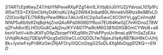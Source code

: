 $START$cEptKwyZ47/hblYNPeveRXpPZgT4m1LXVbj6/iJ0iYUZjiYdvosL107p1FciR5wTES+EXSmCbHyDdKnzKc2Ag23W843nbatB0LWmwbV6RtzsRe9BfxLD/Z0Oov8pTE/79iR8yrPewI9Ncx7JklJvIEhC2ip1ui5wvCXCOhYVLggCsVmqMNfAP5uKb9zKDqBqHqZnoQAoRPa060l6DYRooi7EU64KwGjZ7mKtDnoZ78Wq2FnA8vrIELHOUGu8CaAj2nu/KYV4I0TPwRcM6G381hDXGBOmCYWsl6+a6bsnV1otV+kilhJKXFyD9pZbzqefYKEqIWlcZPvkPPyoUc9meLqWYnSaZsEAzUVtqRhAdzj7QEIpVPQcgSst5GlwCLoOQDDLfw7djpeJ/Iq4y6B7BoH6kCvUHjBk+/yoIwFxyPri8KzOerZRjAFOry/0QCnl2egG25oDL4XgMoDqgSfZKQ==$END$